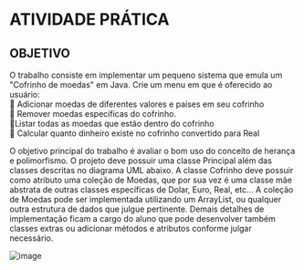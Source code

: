 # ATIVIDADE PRÁTICA

## OBJETIVO
O trabalho consiste em implementar um pequeno sistema que emula um "Cofrinho de moedas" em Java. Crie um menu em que é oferecido ao usuário:<br>
🔹 Adicionar moedas de diferentes valores e países em seu cofrinho <BR>
🔹 Remover moedas específicas do cofrinho. <br>
🔹Listar todas as moedas que estão dentro do cofrinho<br>
🔹 Calcular quanto dinheiro existe no cofrinho convertido para Real<br>
<p> O objetivo principal do trabalho é avaliar o bom uso do conceito de herança e polimorfismo. O projeto deve possuir uma classe Principal além das classes descritas no diagrama UML abaixo.
A classe Cofrinho deve possuir como atributo uma coleção de Moedas, que por sua vez é uma classe mãe abstrata de outras classes específicas de Dolar, Euro, Real, etc... A coleção de Moedas pode ser implementada utilizando um ArrayList, ou qualquer outra estrutura de dados que julgue pertinente.
Demais detalhes de implementação ficam a cargo do aluno que pode desenvolver também classes extras ou adicionar métodos e atributos conforme julgar necessário. </p>

 ![image](https://github.com/CarolFenixBr/UNINTER/assets/89542446/e4ea6d3a-ea88-4b16-bb45-ff6e2339fb1e)


